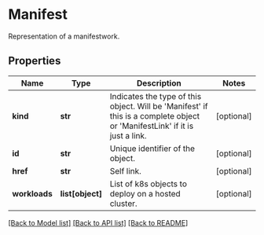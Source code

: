 # Manifest

Representation of a manifestwork.
## Properties
Name | Type | Description | Notes
------------ | ------------- | ------------- | -------------
**kind** | **str** | Indicates the type of this object. Will be &#39;Manifest&#39; if this is a complete object or &#39;ManifestLink&#39; if it is just a link. | [optional] 
**id** | **str** | Unique identifier of the object. | [optional] 
**href** | **str** | Self link. | [optional] 
**workloads** | **list[object]** | List of k8s objects to deploy on a hosted cluster. | [optional] 

[[Back to Model list]](../README.md#documentation-for-models) [[Back to API list]](../README.md#documentation-for-api-endpoints) [[Back to README]](../README.md)


